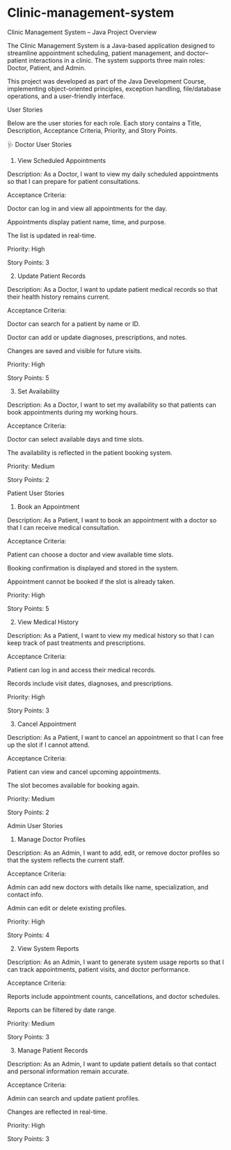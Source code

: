 # Clinic-management-system
Clinic Management System – Java Project
Overview

The Clinic Management System is a Java-based application designed to streamline appointment scheduling, patient management, and doctor–patient interactions in a clinic. The system supports three main roles: Doctor, Patient, and Admin.

This project was developed as part of the Java Development Course, implementing object-oriented principles, exception handling, file/database operations, and a user-friendly interface.

User Stories

Below are the user stories for each role. Each story contains a Title, Description, Acceptance Criteria, Priority, and Story Points.

🩺 Doctor User Stories
1. View Scheduled Appointments

Description: As a Doctor, I want to view my daily scheduled appointments so that I can prepare for patient consultations.

Acceptance Criteria:

Doctor can log in and view all appointments for the day.

Appointments display patient name, time, and purpose.

The list is updated in real-time.

Priority: High

Story Points: 3

2. Update Patient Records

Description: As a Doctor, I want to update patient medical records so that their health history remains current.

Acceptance Criteria:

Doctor can search for a patient by name or ID.

Doctor can add or update diagnoses, prescriptions, and notes.

Changes are saved and visible for future visits.

Priority: High

Story Points: 5

3. Set Availability

Description: As a Doctor, I want to set my availability so that patients can book appointments during my working hours.

Acceptance Criteria:

Doctor can select available days and time slots.

The availability is reflected in the patient booking system.

Priority: Medium

Story Points: 2

Patient User Stories
1. Book an Appointment

Description: As a Patient, I want to book an appointment with a doctor so that I can receive medical consultation.

Acceptance Criteria:

Patient can choose a doctor and view available time slots.

Booking confirmation is displayed and stored in the system.

Appointment cannot be booked if the slot is already taken.

Priority: High

Story Points: 5

2. View Medical History

Description: As a Patient, I want to view my medical history so that I can keep track of past treatments and prescriptions.

Acceptance Criteria:

Patient can log in and access their medical records.

Records include visit dates, diagnoses, and prescriptions.

Priority: High

Story Points: 3

3. Cancel Appointment

Description: As a Patient, I want to cancel an appointment so that I can free up the slot if I cannot attend.

Acceptance Criteria:

Patient can view and cancel upcoming appointments.

The slot becomes available for booking again.

Priority: Medium

Story Points: 2

Admin User Stories
1. Manage Doctor Profiles

Description: As an Admin, I want to add, edit, or remove doctor profiles so that the system reflects the current staff.

Acceptance Criteria:

Admin can add new doctors with details like name, specialization, and contact info.

Admin can edit or delete existing profiles.

Priority: High

Story Points: 4

2. View System Reports

Description: As an Admin, I want to generate system usage reports so that I can track appointments, patient visits, and doctor performance.

Acceptance Criteria:

Reports include appointment counts, cancellations, and doctor schedules.

Reports can be filtered by date range.

Priority: Medium

Story Points: 3

3. Manage Patient Records

Description: As an Admin, I want to update patient details so that contact and personal information remain accurate.

Acceptance Criteria:

Admin can search and update patient profiles.

Changes are reflected in real-time.

Priority: High

Story Points: 3
